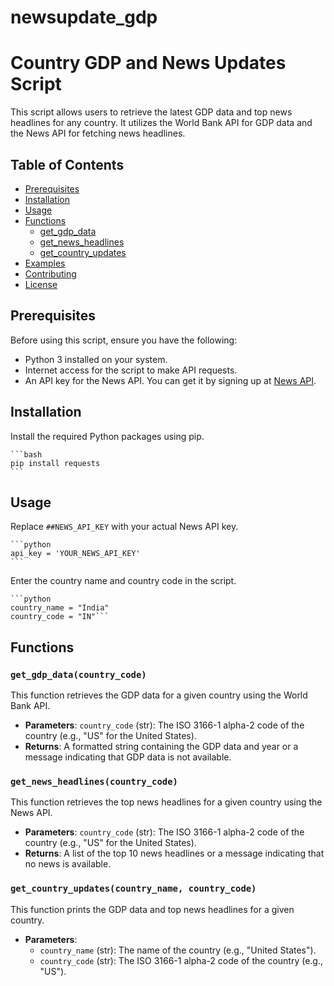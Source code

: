 # newsupdate_gdp
# Country GDP and News Updates Script

This script allows users to retrieve the latest GDP data and top news headlines for any country. It utilizes the World Bank API for GDP data and the News API for fetching news headlines.

## Table of Contents

- [Prerequisites](#prerequisites)
- [Installation](#installation)
- [Usage](#usage)
- [Functions](#functions)
  - [get_gdp_data](#get_gdp_data)
  - [get_news_headlines](#get_news_headlines)
  - [get_country_updates](#get_country_updates)
- [Examples](#examples)
- [Contributing](#contributing)
- [License](#license)

## Prerequisites

Before using this script, ensure you have the following:

- Python 3 installed on your system.
- Internet access for the script to make API requests.
- An API key for the News API. You can get it by signing up at [News API](https://newsapi.org/).

## Installation
Install the required Python packages using pip.

    ```bash
    pip install requests
    ```

## Usage
Replace `##NEWS_API_KEY` with your actual News API key.

    ```python
    api_key = 'YOUR_NEWS_API_KEY'
    ```

Enter the country name and country code in the script.

    ```python 
    country_name = "India"
    country_code = "IN"```
## Functions

### `get_gdp_data(country_code)`

This function retrieves the GDP data for a given country using the World Bank API.

- **Parameters**: `country_code` (str): The ISO 3166-1 alpha-2 code of the country (e.g., "US" for the United States).
- **Returns**: A formatted string containing the GDP data and year or a message indicating that GDP data is not available.

### `get_news_headlines(country_code)`

This function retrieves the top news headlines for a given country using the News API.

- **Parameters**: `country_code` (str): The ISO 3166-1 alpha-2 code of the country (e.g., "US" for the United States).
- **Returns**: A list of the top 10 news headlines or a message indicating that no news is available.

### `get_country_updates(country_name, country_code)`

This function prints the GDP data and top news headlines for a given country.

- **Parameters**:
  - `country_name` (str): The name of the country (e.g., "United States").
  - `country_code` (str): The ISO 3166-1 alpha-2 code of the country (e.g., "US").
